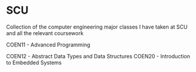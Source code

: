 # SCU
Collection of the computer engineering major classes I have taken at SCU and all the relevant coursework

COEN11 - Advanced Programming

COEN12 - Abstract Data Types and Data Structures
COEN20 - Introduction to Embedded Systems
